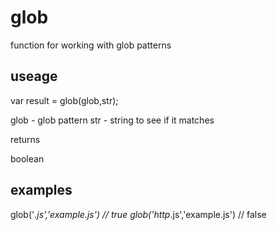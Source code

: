 
# glob

function for working with glob patterns

## useage

var result    =  glob(glob,str);

glob - glob pattern
str - string to see if it matches


returns 

boolean


## examples

glob('*.js','example.js')        //  true
glob('http*.js','example.js')    //  false



